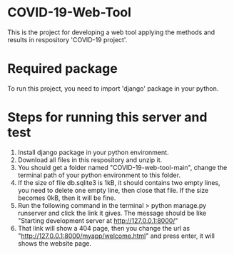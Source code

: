 # COVID-19-Web-Tool
This is the project for developing a web tool applying the methods and results in respository 'COVID-19 project'.

# Required package
To run this project, you need to import 'django' package in your python. 

# Steps for running this server and test
1. Install django package in your python environment.
2. Download all files in this respository and unzip it.
3. You should get a folder named "COVID-19-web-tool-main", change the terminal path of your python environment to this folder.
4. If the size of file db.sqlite3 is 1kB, it should contains two empty lines, you need to delete one empty line, then close that file. If the size becomes 0kB, then it will be fine.
5. Run the following command in the terminal > python manage.py runserver and click the link it gives. The message should be like "Starting development server at http://127.0.0.1:8000/"
6. That link will show a 404 page, then you change the url as "http://127.0.0.1:8000/myapp/welcome.html" and press enter, it will shows the website page.

